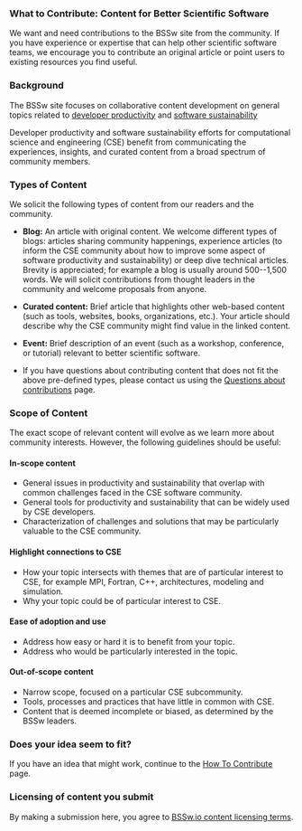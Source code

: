 <!-- start of deck -->
### What to Contribute: Content for Better Scientific Software

We want and need contributions to the BSSw site from the community. If you have experience or expertise that can help other scientific software teams, we encourage you to contribute an original article or point users to existing resources you find useful.
<!-- end of deck -->

<!-- start of body -->
### Background

The BSSw site focuses on collaborative content development on general topics related to [developer productivity](Articles/WhatIs/WhatIsSwProductivity.md) and [software sustainability](Articles/WhatIs/WhatIsSwSustainability.md)  

Developer productivity and software sustainability efforts for computational science and engineering (CSE) benefit from communicating the experiences, insights, and curated content from a broad spectrum of community members.

### Types of Content
We solicit the following types of content from our readers and the community.

- **Blog:** An article with original content.  We welcome different types of blogs: articles sharing community happenings, experience articles (to inform the CSE community about how to improve some aspect of software productivity and sustainability) or deep dive technical articles. Brevity is appreciated; for example a blog is usually around 500--1,500 words.  We will solicit contributions from thought leaders in the community and welcome proposals from anyone.

- **Curated content:** Brief article that highlights other web-based content (such as tools, websites, books, organizations, etc.). Your article should describe why the CSE community might find value in the linked content.

- **Event:** Brief description of an event (such as a workshop, conference, or tutorial) relevant to better scientific software.

- If you have questions about contributing content that does not fit the above pre-defined types, please contact us using the [Questions about contributions](https://bssw.io/pages/questions-about-contributing-to-better-scientific-software) page.

### Scope of Content
The exact scope of relevant content will evolve as we learn more about community interests.  However, the following guidelines should be useful:

#### In-scope content
- General issues in productivity and sustainability that overlap with common challenges faced in the CSE software community.
- General tools for productivity and sustainability that can be widely used by CSE developers.
- Characterization of challenges and solutions that may be particularly valuable to the CSE community.

#### Highlight connections to CSE
- How your topic intersects with themes that are of particular interest to CSE, for example MPI, Fortran, C++, architectures, modeling and simulation.
- Why your topic could be of particular interest to CSE.

#### Ease of adoption and use
- Address how easy or hard it is to benefit from your topic.
- Address who would be particularly interested in the topic.

#### Out-of-scope content
- Narrow scope, focused on a particular CSE subcommunity.
- Tools, processes and practices that have little in common with CSE.
- Content that is deemed incomplete or biased, as determined by the BSSw leaders.

### Does your idea seem to fit?

If you have an idea that might work, continue to the [How To Contribute](https://bssw.io/pages/how-to-contribute-content-to-better-scientific-software) page.

### Licensing of content you submit

By making a submission here, you agree to [BSSw.io content licensing terms](https://github.com/betterscientificsoftware/bssw.io/blob/main/TERMS.md).

<!-- end of body -->

<!--
Publish: yes    
-->
